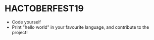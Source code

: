 # HACTOBERFEST19

* Code yourself
* Print "hello world" in your favourite language, and contribute to the project!
